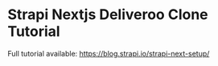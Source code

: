 # Strapi Nextjs Deliveroo Clone Tutorial

Full tutorial available:
https://blog.strapi.io/strapi-next-setup/
